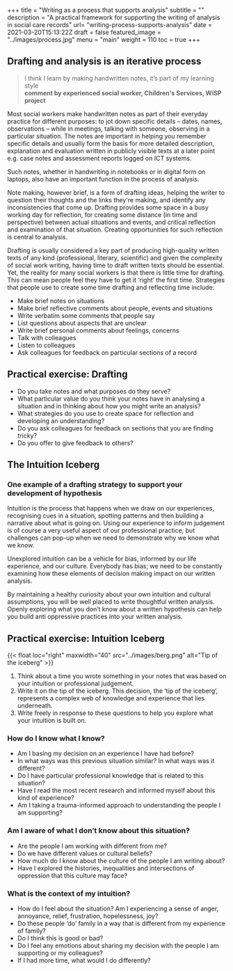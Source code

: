 +++
title = "Writing as a process that supports analysis"
subtitle = ""
description = "A practical framework for supporting the writing of analysis in social care records"
url= "writing-process-supports-analysis"
date = 2021-03-20T15:13:22Z
draft = false
featured_image = "../images/process.jpg"
menu = "main"
weight = 110
toc = true
+++
## Drafting and analysis is an iterative process

> I think I learn by making handwritten notes, it’s part of my learning style  
**comment by experienced social worker, Children's Services, WiSP project**

Most social workers make handwritten notes as part of their everyday practice for different purposes: to jot down specific details – dates, names, observations – while in meetings, talking with someone, observing in a particular situation. The notes are important in helping you remember specific details and usually form the basis for more detailed description, explanation and evaluation written in publicly visible texts at a later point e.g. case notes and assessment reports logged on ICT systems.

Such notes, whether in handwriting in notebooks or in digital form on laptops, also have an important function in the process of analysis.

Note making, however brief, is a form of drafting ideas, helping the writer to question their thoughts and the links they're making, and identify any inconsistencies that come up. Drafting provides some space in a busy working day for reflection, for creating some distance (in time and perspective) between actual situations and events, and critical reflection and examination of that situation. Creating opportunities for such reflection is central to analysis.

Drafting is usually considered a key part of producing high-quality written texts of any kind (professional, literary, scientific) and given the complexity of social work writing, having time to draft written texts should be essential. Yet, the reality for many social workers is that there is little time for drafting. This can mean people feel they have to get it ‘right’ the first time. Strategies that people use to create some time drafting and reflecting time include:

* Make brief notes on situations
* Make brief reflective comments about people, events and situations
* Write verbatim some comments that people say
* List questions about aspects that are unclear
* Write brief personal comments about feelings, concerns
* Talk with colleagues
* Listen to colleagues
* Ask colleagues for feedback on particular sections of a record

## Practical exercise: Drafting

* Do you take notes and what purposes do they serve?
* What particular value do you think your notes have in analysing a situation and in thinking about how you might write an analysis?
* What strategies do you use to create space for reflection and developing an understanding?
* Do you ask colleagues for feedback on sections that you are finding tricky?
* Do you offer to give feedback to others?

## The Intuition Iceberg

### One example of a drafting strategy to support your development of hypothesis

Intuition is the process that happens when we draw on our experiences, recognising cues in a situation, spotting patterns and then building a narrative about what is going on. Using our experience to inform judgement is of course a very useful aspect of our professional practice, but challenges can pop-up when we need to demonstrate why we know what we know.

Unexplored intuition can be a vehicle for bias, informed by our life experience, and our culture. Everybody has bias; we need to be constantly examining how these elements of decision making impact on our written analysis.

By maintaining a healthy curiosity about your own intuition and cultural assumptions, you will be well placed to write thoughtful written analysis. Openly exploring what you don’t know about a written hypothesis can help you build anti oppressive practices into your written analysis.

## Practical exercise: Intuition Iceberg

{{< float loc="right" maxwidth="40" src="../images/berg.png" alt="Tip of the iceberg" >}}

1. Think about a time you wrote something in your notes that was based on your intuition or professional judgement.
2. Write it on the tip of the iceberg. This decision, the ‘tip of the iceberg’, represents a complex web of knowledge and experience that lies underneath.
3. Write freely in response to these questions to help you explore what your intuition is built on.

### How do I know what I know?

* Am I basing my decision on an experience I have had before?  
* In what ways was this previous situation similar? In what ways was it different?
* Do I have particular professional knowledge that is related to this situation?  
* Have I read the most recent research and informed myself about this kind of experience?
* Am I taking a trauma-informed approach to understanding the people I am supporting?

### Am I aware of what I don’t know about this situation?

* Are the people I am working with different from me?
* Do we have different values or cultural beliefs?
* How much do I know about the culture of the people I am writing about?
* Have I explored the histories, inequalities and intersections of oppression that this culture may face?

### What is the context of my intuition?

* How do I feel about the situation? Am I experiencing a sense of anger, annoyance, relief, frustration, hopelessness, joy?
* Do these people ‘do’ family in a way that is different from my experience of family?
* Do I think this is good or bad?
* Do I feel any emotions about sharing my decision with the people I am supporting or my colleagues?
* If I had more time, what would I do differently?

